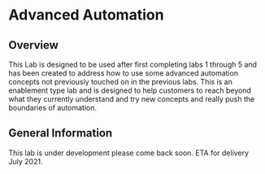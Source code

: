 # Advanced Automation
## Overview
This Lab is designed to be used after first completing labs 1 through 5 and has been created to address how to use some advanced automation concepts not previously touched on in the previous labs. This is an enablement type lab and is designed to help customers to reach beyond what they currently understand and try new concepts and really push the boundaries of automation.

## General Information
This lab is under development please come back soon. ETA for delivery July 2021.



